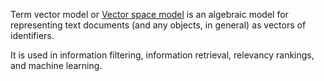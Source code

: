 Term vector model or [Vector space model](https://en.wikipedia.org/wiki/Vector_space_model) is an algebraic model for representing text documents (and any objects, in general) as vectors of identifiers.

It is used in information filtering, information retrieval, relevancy rankings, and machine learning.
